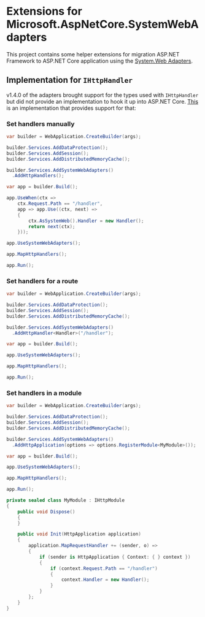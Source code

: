 # Extensions for Microsoft.AspNetCore.SystemWebAdapters

This project contains some helper extensions for migration ASP.NET Framework to ASP.NET Core application using the [System.Web Adapters](https://github.com/dotnet/systemweb-adapters).

## Implementation for `IHttpHandler`

v1.4.0 of the adapters brought support for the types used with `IHttpHandler` but did not provide an implementation to hook it up into ASP.NET Core. [This](./src/httphandlers) is an implementation that provides support for that:

### Set handlers manually

```csharp
var builder = WebApplication.CreateBuilder(args);

builder.Services.AddDataProtection();
builder.Services.AddSession();
builder.Services.AddDistributedMemoryCache();

builder.Services.AddSystemWebAdapters()
  .AddHttpHandlers();

var app = builder.Build();

app.UseWhen(ctx =>
    ctx.Request.Path == "/handler",
    app => app.Use((ctx, next) =>
    {
        ctx.AsSystemWeb().Handler = new Handler();
        return next(ctx);
    }));

app.UseSystemWebAdapters();

app.MapHttpHandlers();

app.Run();
```

### Set handlers for a route

```csharp
var builder = WebApplication.CreateBuilder(args);

builder.Services.AddDataProtection();
builder.Services.AddSession();
builder.Services.AddDistributedMemoryCache();

builder.Services.AddSystemWebAdapters()
  .AddHttpHandler<Handler>("/handler");

var app = builder.Build();

app.UseSystemWebAdapters();

app.MapHttpHandlers();

app.Run();
```

### Set handlers in a module

```csharp
var builder = WebApplication.CreateBuilder(args);

builder.Services.AddDataProtection();
builder.Services.AddSession();
builder.Services.AddDistributedMemoryCache();

builder.Services.AddSystemWebAdapters()
  .AddHttpApplication(options => options.RegisterModule<MyModule>());

var app = builder.Build();

app.UseSystemWebAdapters();

app.MapHttpHandlers();

app.Run();

private sealed class MyModule : IHttpModule
{
    public void Dispose()
    {
    }

    public void Init(HttpApplication application)
    {
        application.MapRequestHandler += (sender, o) =>
        {
            if (sender is HttpApplication { Context: { } context })
            {
                if (context.Request.Path == "/handler")
                {
                    context.Handler = new Handler();
                }
            }
        };
    }
}
```
